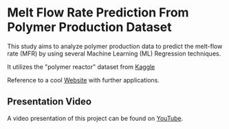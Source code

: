 # Melt Flow Rate Prediction From Polymer Production Dataset

This study aims to analyze polymer production data to predict the melt-flow rate (MFR) by using several Machine Learning (ML) Regression techniques.

It utilizes the "polymer reactor" dataset from [Kaggle](https://www.kaggle.com/datasets/apek1999/predict-mpv-of-polymer)

Reference to a cool [Website](coolhttp://apmonitor.com/pds/index.php/Main/PolymerMeltFlowRate) with further applications.

## Presentation Video
A video presentation of this project can be found on [YouTube](https://youtu.be/dpz7l7UjGm0).


